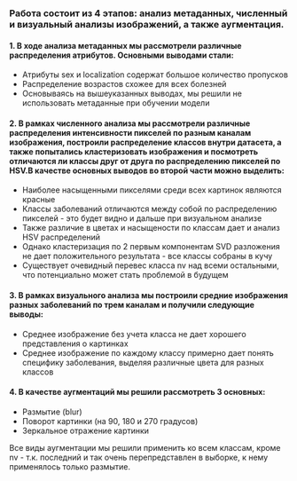 ### Работа состоит из 4 этапов: анализ метаданных, численный и визуальный анализы изображений, а также аугментация.

#### 1. В ходе анализа метаданных мы рассмотрели различные распределения атрибутов. Основными выводами стали:
 - Атрибуты sex и localization содержат большое количество пропусков
 - Распределение возрастов схожее для всех болезней
 - Основываясь на вышеуказанных выводах, мы решили не использовать метаданные при обучении модели

#### 2. В рамках численного анализа мы рассмотрели различные распределения интенсивности пикселей по разным каналам изображения, построили распределение классов внутри датасета, а также попытались кластеризовать изображения и посмотреть отличаются ли классы друг от друга по распределению пикселей по HSV.В качестве основных выводов во второй части можно выделить:
 - Наиболее насыщенными пикселями среди всех картинок являются красные
 - Классы заболеваний отличаются между собой по распределению пикселей - это будет видно и дальше при визуальном анализе
 - Также различие в цветах и насыщености по классам дает и анализ HSV распределений
 - Однако кластеризация по 2 первым компонентам SVD разложения не дает положительного результата - все классы собраны в кучу
 - Существует очевидный перевес класса nv над всеми остальными, что потенциально может стать проблемой в будущем

#### 3. В рамках визуального анализа мы построили средние изображения разных заболеваний по трем каналам и получили следующие выводы:
 - Среднее изображение без учета класса не дает хорошего представления о картинках
 - Среднее изображение по каждому классу примерно дает понять специфику заболевания, выделяя различные цвета для разных классов

#### 4. В качестве аугментаций мы решили рассмотреть 3 основных: 
 - Размытие (blur) 
 - Поворот картинки (на 90, 180 и 270 градусов) 
 - Зеркальное отражение картинки 

Все виды аугментации мы решили применить ко всем классам, кроме nv - т.к. последний и так очень перепредставлен в выборке, к нему применялось только размытие.
